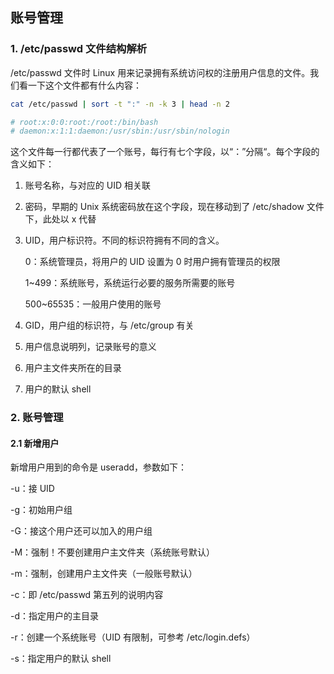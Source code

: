 ## 账号管理

### 1. /etc/passwd 文件结构解析

/etc/passwd 文件时 Linux 用来记录拥有系统访问权的注册用户信息的文件。我们看一下这个文件都有什么内容：

```bash
cat /etc/passwd | sort -t ":" -n -k 3 | head -n 2

# root:x:0:0:root:/root:/bin/bash
# daemon:x:1:1:daemon:/usr/sbin:/usr/sbin/nologin
```

这个文件每一行都代表了一个账号，每行有七个字段，以“：”分隔“。每个字段的含义如下：

1. 账号名称，与对应的 UID 相关联

2. 密码，早期的 Unix 系统密码放在这个字段，现在移动到了 /etc/shadow 文件下，此处以 x 代替

3. UID，用户标识符。不同的标识符拥有不同的含义。

   0：系统管理员，将用户的 UID 设置为 0 时用户拥有管理员的权限

   1~499：系统账号，系统运行必要的服务所需要的账号

   500~65535：一般用户使用的账号

4. GID，用户组的标识符，与 /etc/group 有关

5. 用户信息说明列，记录账号的意义

6. 用户主文件夹所在的目录

7. 用户的默认 shell

### 2. 账号管理

#### 2.1 新增用户

新增用户用到的命令是 useradd，参数如下：

-u：接 UID

-g：初始用户组

-G：接这个用户还可以加入的用户组

-M：强制！不要创建用户主文件夹（系统账号默认）

-m：强制，创建用户主文件夹（一般账号默认）

-c：即 /etc/passwd 第五列的说明内容

-d：指定用户的主目录

-r：创建一个系统账号（UID 有限制，可参考 /etc/login.defs）

-s：指定用户的默认 shell



